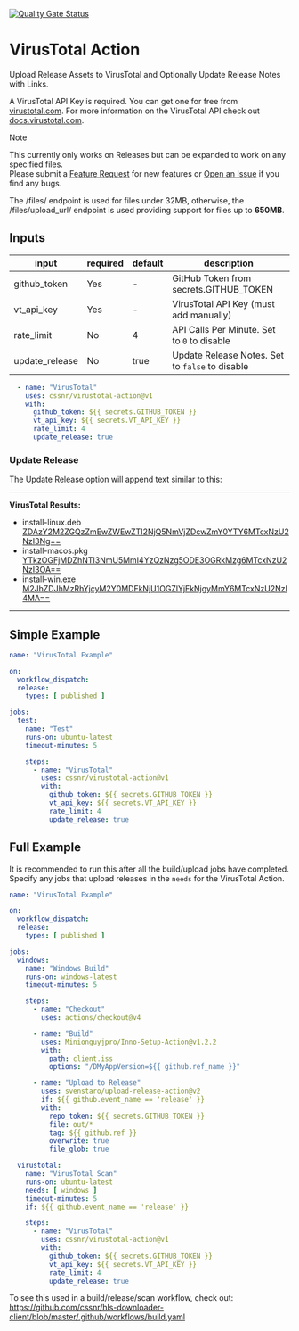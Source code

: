 [![Quality Gate Status](https://sonarcloud.io/api/project_badges/measure?project=cssnr_virustotal-action&metric=alert_status)](https://sonarcloud.io/summary/new_code?id=cssnr_virustotal-action)
# VirusTotal Action

Upload Release Assets to VirusTotal and Optionally Update Release Notes with Links.

A VirusTotal API Key is required. You can get one for free from
[virustotal.com](https://www.virustotal.com/gui/sign-in).
For more information on the VirusTotal API check out [docs.virustotal.com](https://docs.virustotal.com/).

> [!NOTE]  
> This currently only works on Releases but can be expanded to work on any specified files.  
> Please submit a [Feature Request](https://github.com/cssnr/virustotal-action/discussions/categories/feature-requests)
> for new features
> or [Open an Issue](https://github.com/cssnr/virustotal-action/issues) if you find any bugs.

The /files/ endpoint is used for files under 32MB, otherwise, the /files/upload_url/ endpoint is used providing support
for files up to **650MB**.

## Inputs

| input          | required | default | description                                     |
|----------------|----------|---------|-------------------------------------------------|
| github_token   | Yes      | -       | GitHub Token from secrets.GITHUB_TOKEN          |
| vt_api_key     | Yes      | -       | VirusTotal API Key (must add manually)          |
| rate_limit     | No       | 4       | API Calls Per Minute. Set to `0` to disable     |
| update_release | No       | true    | Update Release Notes. Set to `false` to disable |

```yaml
  - name: "VirusTotal"
    uses: cssnr/virustotal-action@v1
    with:
      github_token: ${{ secrets.GITHUB_TOKEN }}
      vt_api_key: ${{ secrets.VT_API_KEY }}
      rate_limit: 4
      update_release: true
```

### Update Release

The Update Release option will append text similar to this:

---
**VirusTotal Results:**
- install-linux.deb [ZDAzY2M2ZGQzZmEwZWEwZTI2NjQ5NmVjZDcwZmY0YTY6MTcxNzU2NzI3Ng==](https://www.virustotal.com/gui/file-analysis/ZDAzY2M2ZGQzZmEwZWEwZTI2NjQ5NmVjZDcwZmY0YTY6MTcxNzU2NzI3Ng==)
- install-macos.pkg [YTkzOGFjMDZhNTI3NmU5MmI4YzQzNzg5ODE3OGRkMzg6MTcxNzU2NzI3OA==](https://www.virustotal.com/gui/file-analysis/YTkzOGFjMDZhNTI3NmU5MmI4YzQzNzg5ODE3OGRkMzg6MTcxNzU2NzI3OA==)
- install-win.exe [M2JhZDJhMzRhYjcyM2Y0MDFkNjU1OGZlYjFkNjgyMmY6MTcxNzU2NzI4MA==](https://www.virustotal.com/gui/file-analysis/M2JhZDJhMzRhYjcyM2Y0MDFkNjU1OGZlYjFkNjgyMmY6MTcxNzU2NzI4MA==)
---

## Simple Example

```yaml
name: "VirusTotal Example"

on:
  workflow_dispatch:
  release:
    types: [ published ]

jobs:
  test:
    name: "Test"
    runs-on: ubuntu-latest
    timeout-minutes: 5

    steps:
      - name: "VirusTotal"
        uses: cssnr/virustotal-action@v1
        with:
          github_token: ${{ secrets.GITHUB_TOKEN }}
          vt_api_key: ${{ secrets.VT_API_KEY }}
          rate_limit: 4
          update_release: true
```

## Full Example

It is recommended to run this after all the build/upload jobs have completed.
Specify any jobs that upload releases in the `needs` for the VirusTotal Action.

```yaml
name: "VirusTotal Example"

on:
  workflow_dispatch:
  release:
    types: [ published ]

jobs:
  windows:
    name: "Windows Build"
    runs-on: windows-latest
    timeout-minutes: 5

    steps:
      - name: "Checkout"
        uses: actions/checkout@v4

      - name: "Build"
        uses: Minionguyjpro/Inno-Setup-Action@v1.2.2
        with:
          path: client.iss
          options: "/DMyAppVersion=${{ github.ref_name }}"

      - name: "Upload to Release"
        uses: svenstaro/upload-release-action@v2
        if: ${{ github.event_name == 'release' }}
        with:
          repo_token: ${{ secrets.GITHUB_TOKEN }}
          file: out/*
          tag: ${{ github.ref }}
          overwrite: true
          file_glob: true

  virustotal:
    name: "VirusTotal Scan"
    runs-on: ubuntu-latest
    needs: [ windows ]
    timeout-minutes: 5
    if: ${{ github.event_name == 'release' }}

    steps:
      - name: "VirusTotal"
        uses: cssnr/virustotal-action@v1
        with:
          github_token: ${{ secrets.GITHUB_TOKEN }}
          vt_api_key: ${{ secrets.VT_API_KEY }}
          rate_limit: 4
          update_release: true
```

To see this used in a build/release/scan workflow, check out:  
https://github.com/cssnr/hls-downloader-client/blob/master/.github/workflows/build.yaml
